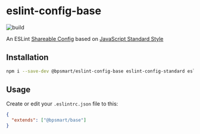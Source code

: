 # eslint-config-base

![build](https://github.com/bpsmart/eslint-config-base/workflows/build/badge.svg?branch=master)

An ESLint [Shareable Config](http://eslint.org/docs/developer-guide/shareable-configs) based on [JavaScript Standard Style](http://standardjs.com/)

## Installation

```bash
npm i --save-dev @bpsmart/eslint-config-base eslint-config-standard eslint-plugin-standard eslint-plugin-promise eslint-plugin-import eslint-plugin-node eslint
```

## Usage

Create or edit your `.eslintrc.json` file to this:
```json
{
  "extends": ["@bpsmart/base"]
}
```
